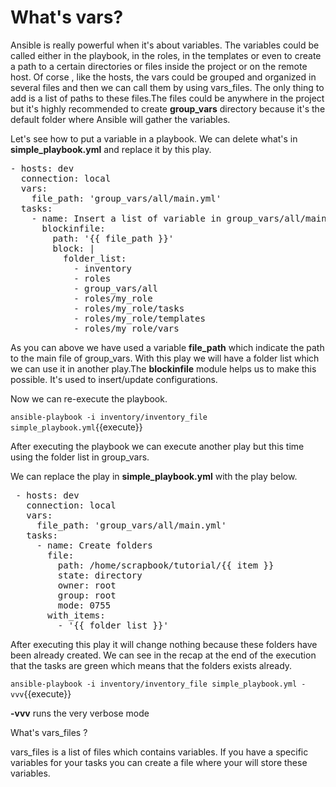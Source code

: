 # What's vars?

Ansible is really powerful when it's about variables. The variables could be called either in the playbook, in the roles, in the templates or even to create a path to a certain directories or files inside the project or on the remote host. Of corse , like the hosts, the vars could be grouped and organized in several files and then we can call them by using vars_files. The only thing to add is a list of paths to these files.The files could be anywhere in the project but it's highly recommended to create **group_vars** directory because it's the default folder where Ansible will gather the variables.


Let's see how to put a variable in a playbook. We can delete what's in **simple_playbook.yml** and replace it by this play.

<pre class="file" data-target="clipboard">
- hosts: dev
  connection: local
  vars:
    file_path: 'group_vars/all/main.yml'
  tasks:
    - name: Insert a list of variable in group_vars/all/main.yml
      blockinfile:
        path: '{{ file_path }}'
        block: |
          folder_list:
            - inventory
            - roles
            - group_vars/all
            - roles/my_role
            - roles/my_role/tasks
            - roles/my_role/templates
            - roles/my_role/vars
</pre>

As you can above we have used a variable **file_path** which indicate the path to the main file of group_vars. With this play we will have a folder list which we can use it in another play.The **blockinfile** module helps us to make this possible. It's used to insert/update configurations.

Now we can re-execute the playbook.

 `ansible-playbook -i inventory/inventory_file simple_playbook.yml`{{execute}}

 After executing the playbook we can execute another play but this time using the folder list in group_vars.

 We can replace the play in **simple_playbook.yml** with the play below.

<pre class="file" data-target="clipboard">
 - hosts: dev
   connection: local
   vars:
     file_path: 'group_vars/all/main.yml'
   tasks:
     - name: Create folders
       file:
         path: /home/scrapbook/tutorial/{{ item }}
         state: directory
         owner: root
         group: root
         mode: 0755
       with_items:
         - '{{ folder_list }}'
</pre>

 After executing this play it will change nothing because these folders have been already created. We can see in the recap at the end of the execution that the tasks are green which means that the folders exists already.

`ansible-playbook -i inventory/inventory_file simple_playbook.yml -vvv`{{execute}}

**-vvv** runs the very verbose mode

 What's vars_files ?

 vars_files is a list of files which contains variables. If you have a specific variables for your tasks you can create a file where your will store these variables.
